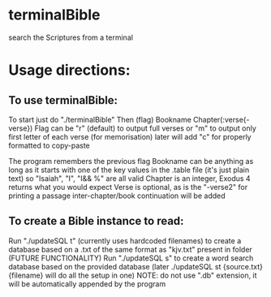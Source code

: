 # terminalBible
search the Scriptures from a terminal

# Usage directions:
## To use terminalBible:
  To start just do "./terminalBible"
  Then (flag) Bookname Chapter(:verse{-verse})
  Flag can be "r" (default) to output full verses
  or "m" to output only first letter of each verse (for memorisation)
  later will add "c" for properly formatted to copy-paste

  The program remembers the previous flag
  Bookname can be anything as long as it starts with one of the key values in the .table file (it's just plain text)
  so "Isaiah", "I", "I&& %" are all valid
  Chapter is an integer, Exodus 4 returns what you would expect
  Verse is optional, as is the "-verse2" for printing a passage
  inter-chapter/book continuation will be added

## To create a Bible instance to read:
  Run "./updateSQL t" (currently uses hardcoded filenames) to create a database based on a .txt of the same format as "kjv.txt" present in folder
  (FUTURE FUNCTIONALITY) Run "./updateSQL s" to create a word search database based on the provided database
  (later ./updateSQL st {source.txt} {filename} will do all the setup in one)
  NOTE: do not use ".db" extension, it will be automatically appended by the program

